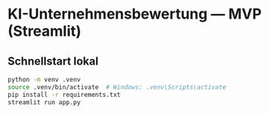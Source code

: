 # KI-Unternehmensbewertung — MVP (Streamlit)

## Schnellstart lokal
```bash
python -m venv .venv
source .venv/bin/activate  # Windows: .venv\Scripts\activate
pip install -r requirements.txt
streamlit run app.py
